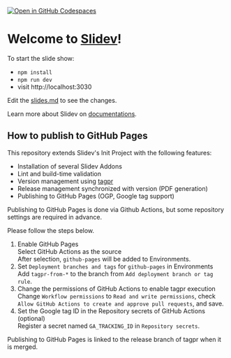 [![Open in GitHub Codespaces](https://github.com/codespaces/badge.svg)](https://codespaces.new/k2tzumi/slidev-boilerplate)

# Welcome to [Slidev](https://github.com/slidevjs/slidev)!

To start the slide show:

- `npm install`
- `npm run dev`
- visit http://localhost:3030

Edit the [slides.md](./slides.md) to see the changes.

Learn more about Slidev on [documentations](https://sli.dev/).

## How to publish to GitHub Pages

This repository extends Slidev's Init Project with the following features:

* Installation of several Slidev Addons  
* Lint and build-time validation  
* Version management using [tagpr](https://github.com/Songmu/tagpr)  
* Release management synchronized with version (PDF generation)  
* Publishing to GitHub Pages (OGP, Google tag support)  

Publishing to GitHub Pages is done via Github Actions, but some repository settings are required in advance.   

Please follow the steps below.

1. Enable GitHub Pages    
Select GitHub Actions as the source  
After selection, `github-pages` will be added to Environments.
1. Set `Deployment branches and tags` for `github-pages` in Environments  
Add `tagpr-from-*` to the branch from `Add deployment branch or tag rule`.
1. Change the permissions of GitHub Actions to enable tagpr execution  
Change `Workflow permissions` to `Read and write permissions`, check `Allow GitHub Actions to create and approve pull requests`, and save.
1. Set the Google tag ID in the Repository secrets of GitHub Actions (optional)  
Register a secret named `GA_TRACKING_ID` in `Repository secrets`.  

Publishing to GitHub Pages is linked to the release branch of tagpr when it is merged.  
